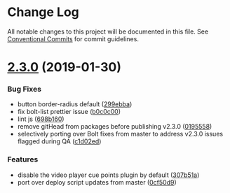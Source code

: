 # Change Log

All notable changes to this project will be documented in this file.
See [Conventional Commits](https://conventionalcommits.org) for commit guidelines.

# [2.3.0](https://github.com/bolt-design-system/bolt/compare/v2.3.0-rc.0...v2.3.0) (2019-01-30)


### Bug Fixes

* button border-radius default ([299ebba](https://github.com/bolt-design-system/bolt/commit/299ebba))
* fix bolt-list prettier issue ([b0c0c00](https://github.com/bolt-design-system/bolt/commit/b0c0c00))
* lint js ([698b160](https://github.com/bolt-design-system/bolt/commit/698b160))
* remove gitHead from packages before publishing v2.3.0 ([0195558](https://github.com/bolt-design-system/bolt/commit/0195558))
* selectively porting over Bolt fixes from master to address v2.3.0 issues flagged during QA ([c1d02ed](https://github.com/bolt-design-system/bolt/commit/c1d02ed))


### Features

* disable the video player cue points plugin by default ([307b51a](https://github.com/bolt-design-system/bolt/commit/307b51a))
* port over deploy script updates from master ([0cf50d9](https://github.com/bolt-design-system/bolt/commit/0cf50d9))

